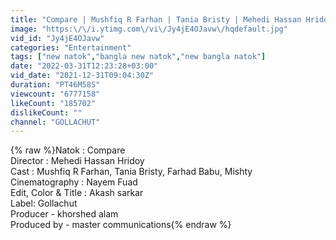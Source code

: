 ```yaml
---
title: "Compare | Mushfiq R Farhan | Tania Bristy | Mehedi Hassan Hridoy | Bangla Natok 2022"
image: "https:\/\/i.ytimg.com\/vi\/Jy4jE4OJavw\/hqdefault.jpg"
vid_id: "Jy4jE4OJavw"
categories: "Entertainment"
tags: ["new natok","bangla new natok","new bangla natok"]
date: "2022-03-31T12:23:28+03:00"
vid_date: "2021-12-31T09:04:30Z"
duration: "PT46M58S"
viewcount: "6777158"
likeCount: "185702"
dislikeCount: ""
channel: "GOLLACHUT"
---
```

{% raw %}Natok : Compare <br />Director : Mehedi Hassan Hridoy<br />Cast : Mushfiq R Farhan, Tania Bristy, Farhad Babu, Mishty<br />Cinematography : Nayem Fuad<br />Edit, Color &amp; Title : Akash sarkar<br />Label:  Gollachut<br />Producer - khorshed alam <br />Produced by - master communications{% endraw %}
